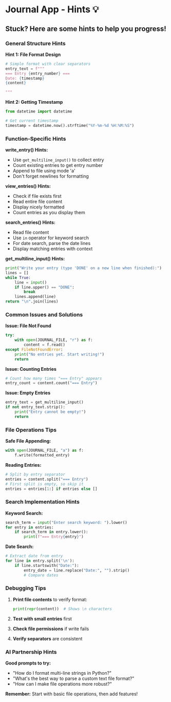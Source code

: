# Journal App - Hints 💡

## Stuck? Here are some hints to help you progress!

### General Structure Hints

**Hint 1: File Format Design**
```python
# Simple format with clear separators
entry_text = f"""
=== Entry {entry_number} ===
Date: {timestamp}
{content}

"""
```

**Hint 2: Getting Timestamp**
```python
from datetime import datetime

# Get current timestamp
timestamp = datetime.now().strftime("%Y-%m-%d %H:%M:%S")
```

### Function-Specific Hints

**write_entry() Hints:**
- Use `get_multiline_input()` to collect entry
- Count existing entries to get entry number
- Append to file using mode 'a'
- Don't forget newlines for formatting

**view_entries() Hints:**
- Check if file exists first
- Read entire file content
- Display nicely formatted
- Count entries as you display them

**search_entries() Hints:**
- Read file content
- Use `in` operator for keyword search
- For date search, parse the date lines
- Display matching entries with context

**get_multiline_input() Hints:**
```python
print("Write your entry (type 'DONE' on a new line when finished):")
lines = []
while True:
    line = input()
    if line.upper() == "DONE":
        break
    lines.append(line)
return "\n".join(lines)
```

### Common Issues and Solutions

**Issue: File Not Found**
```python
try:
    with open(JOURNAL_FILE, "r") as f:
        content = f.read()
except FileNotFoundError:
    print("No entries yet. Start writing!")
    return
```

**Issue: Counting Entries**
```python
# Count how many times "=== Entry" appears
entry_count = content.count("=== Entry")
```

**Issue: Empty Entries**
```python
entry_text = get_multiline_input()
if not entry_text.strip():
    print("Entry cannot be empty!")
    return
```

### File Operations Tips

**Safe File Appending:**
```python
with open(JOURNAL_FILE, "a") as f:
    f.write(formatted_entry)
```

**Reading Entries:**
```python
# Split by entry separator
entries = content.split("=== Entry")
# First split is empty, so skip it
entries = entries[1:] if entries else []
```

### Search Implementation Hints

**Keyword Search:**
```python
search_term = input("Enter search keyword: ").lower()
for entry in entries:
    if search_term in entry.lower():
        print(f"=== Entry{entry}")
```

**Date Search:**
```python
# Extract date from entry
for line in entry.split('\n'):
    if line.startswith("Date:"):
        entry_date = line.replace("Date:", "").strip()
        # Compare dates
```

### Debugging Tips

1. **Print file contents** to verify format:
   ```python
   print(repr(content))  # Shows \n characters
   ```

2. **Test with small entries** first

3. **Check file permissions** if write fails

4. **Verify separators** are consistent

### AI Partnership Hints

**Good prompts to try:**
- "How do I format multi-line strings in Python?"
- "What's the best way to parse a custom text file format?"
- "How can I make file operations more robust?"

**Remember:** Start with basic file operations, then add features!

